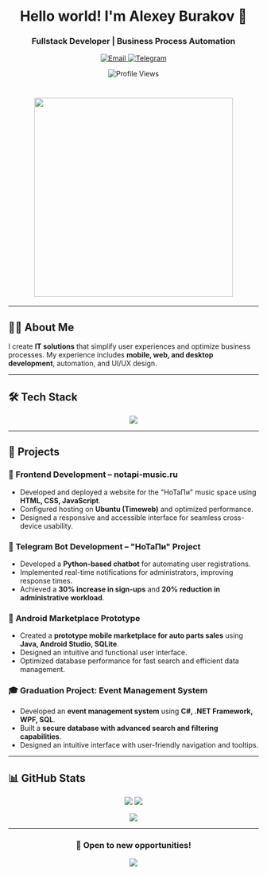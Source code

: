 <h1 align="center">Hello world! I'm Alexey Burakov 👋</h1>
<h3 align="center">Fullstack Developer | Business Process Automation</h3>

<p align="center">
  <a href="mailto:alexeybyr.code@gmail.com">
    <img src="https://img.shields.io/badge/Email-D14836?style=for-the-badge&logo=gmail&logoColor=white" alt="Email">
  </a>
  <a href="https://t.me/ABC0010">
    <img src="https://img.shields.io/badge/Telegram-26A5E4?style=for-the-badge&logo=telegram&logoColor=white" alt="Telegram">
  </a>
</p>

<p align="center">
  <img src="https://komarev.com/ghpvc/?username=alexey2hu&label=Profile+Views&color=blue&style=flat-square" alt="Profile Views" />
</p>

<h1 align="center">
  <img src="https://user-images.githubusercontent.com/74038190/212750155-3ceddfbd-19d3-40a3-87af-8d329c8323c4.gif"
	width="400px">
</h1>

---

## 🧑‍💻 About Me

I create **IT solutions** that simplify user experiences and optimize business processes. My experience includes **mobile, web, and desktop development**, automation, and UI/UX design.

---

## 🛠️ Tech Stack

<p align="center">
	<img src="https://skillicons.dev/icons?i=html,css,js,cpp,cs,java,python,go,git" />
</p>

---

## 🚀 Projects

### 🎸 **Frontend Development – notapi-music.ru**

- Developed and deployed a website for the "НоТаПи" music space using **HTML, CSS, JavaScript**.
- Configured hosting on **Ubuntu (Timeweb)** and optimized performance.
- Designed a responsive and accessible interface for seamless cross-device usability.

### 🤖 **Telegram Bot Development – "НоТаПи" Project**

- Developed a **Python-based chatbot** for automating user registrations.
- Implemented real-time notifications for administrators, improving response times.
- Achieved a **30% increase in sign-ups** and **20% reduction in administrative workload**.

### 📱 **Android Marketplace Prototype**

- Created a **prototype mobile marketplace for auto parts sales** using **Java, Android Studio, SQLite**.
- Designed an intuitive and functional user interface.
- Optimized database performance for fast search and efficient data management.

### 🎓 **Graduation Project: Event Management System**

- Developed an **event management system** using **C#, .NET Framework, WPF, SQL**.
- Built a **secure database with advanced search and filtering capabilities**.
- Designed an intuitive interface with user-friendly navigation and tooltips.

---

## 📊 GitHub Stats

<p align="center">
  <img src="https://github-readme-stats.vercel.app/api?username=alexey2hu&show_icons=true&theme=tokyonight">
  <img src="https://github-readme-streak-stats.herokuapp.com/?username=alexey2hu&theme=tokyonight">
</p>

<p align="center">
  <img src="https://github-readme-stats.vercel.app/api/top-langs/?username=alexey2hu&layout=compact&theme=tokyonight">
</p>

---

<h3 align="center">🌟 Open to new opportunities!</h3>

<p align="center">
  <img src="https://capsule-render.vercel.app/api?type=wave&color=0:0f0c29,100:302b63&height=100&section=footer">
</p>
